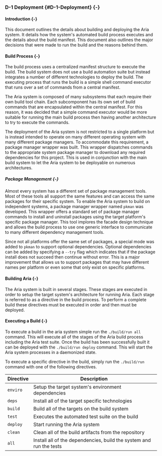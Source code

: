 ### D-1 Deployment {#D-1-Deployment} {-}

#### Introduction {-}

This document outlines the details about building and deploying the Aria system. It details how
the system's automated build process executes and the details about the build manifest. This
document also outlines the major decisions that were made to run the build and the reasons behind
them.

#### Build Process {-}

The build process uses a centralized manifest structure to execute the build. The build system does
not use a build automation suite but instead integrates a number of different technologies to
deploy the build. The executing process that runs the build is a simple shell command executor that
runs over a set of commands from a central manifest.

The Aria system is composed of many subsystems that each require their own build tool chain. Each
subcomponent has its own set of build commands that are encapsulated within the central manifest.
For this reason, it was decided that a simple command executor would be more suitable for running
the main build process then having another architecture to try to execute the commands.

The deployment of the Aria system is not restricted to a single platform but is instead intended to
operate on many different operating system with many different package managers. To accommodate
this requirement, a package manager wrapper was built. This wrapper dispatches commands to the
appropriate system package manager to download any required dependencies for this project. This
is used in conjunction with the main build system to let the Aria system to be deployable on
numerous architectures.

##### Package Management {-}

Almost every system has a different set of package management tools. Most of these tools all
support the same features and can access the same packages for their specific system. To enable
the Aria system to build on independent systems, a package manager wrapper named `pkman` was
developed. This wrapper offers a standard set of package manager commands to install and uninstall
packages using the target platform's specific package manager. This tool implores the facade
design technique and allows the build process to use one generic interface to communicate to
many different dependency management tools.

Since not all platforms offer the same set of packages, a special mode was added to `pkman` to
support optional dependencies. Optional dependencies can be added by specifying a `--try` flag
which indicates that if the package install does not succeed then continue without error. This is
a major improvement that allows us to support packages that may have different names per platform
or even some that only exist on specific platforms.

#### Building Aria {-}

The Aria system is built in several stages. These stages are executed in order to setup the target
system's architecture for running Aria. Each stage is referred to as a directive in the build
process. To perform a complete build these directives must be executed in order and then must be
deployed.

#### Executing a Build {-}

To execute a build in the aria system simple run the `./build/run all` command. This will execute
all of the stages of the Aria build process including the Aria test suite. Once the build has been
successfully built it can be deployed with the `./build/run deploy` command. This will start
the Aria system processes in a daemonized state.

To execute a specific directive in the build, simply run the `./build/run` command with one of
the following directives.

| Directive | Description                                                         |
| --------- | ------------------------------------------------------------------- |
| `enviro`  | Setup the target system's environment dependencies                  |
| `deps`    | Install all of the target specific technologies                     |
| `build`   | Build all of the targets on the build system                        |
| `test`    | Executes the automated test suite on the build                      |
| `deploy`  | Start running the Aria system                                       |
| `clean`   | Clean all of the build artifacts from the repository                |
| `all`     | Install all of the dependencies, build the system and run the tests |
